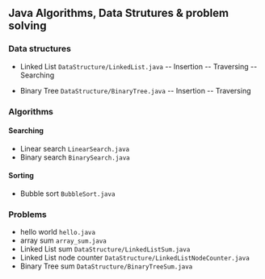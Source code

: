 ## Java Algorithms, Data Strutures & problem solving

### Data structures

- Linked List `DataStructure/LinkedList.java`
  -- Insertion
  -- Traversing
  -- Searching

- Binary Tree `DataStructure/BinaryTree.java`
  -- Insertion
  -- Traversing

### Algorithms

#### Searching

- Linear search `LinearSearch.java`
- Binary search `BinarySearch.java`

#### Sorting

- Bubble sort `BubbleSort.java`

### Problems

- hello world `hello.java`
- array sum `array_sum.java`
- Linked List sum `DataStructure/LinkedListSum.java`
- Linked List node counter `DataStructure/LinkedListNodeCounter.java`
- Binary Tree sum `DataStructure/BinaryTreeSum.java`
